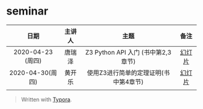 # seminar
|       日期        | 主讲人 | 主题 | 备注 |
| :---------------: | :----: | :--: | :--: |
| 2020-04-23 (周四) | 唐瑞泽 | Z3 Python API 入门 (书中第2,3章节)     | [幻灯片](https://nbviewer.jupyter.org/format/slides/github/hengxin/sat-smt-satisfying/blob/master/seminar/2020-04-23-tang/slides.ipynb#/) |
| 2020-04-30(周四) | 黄开乐 | 使用Z3进行简单的定理证明(书中第4章节) | [幻灯片](https://nbviewer.jupyter.org/format/slides/github/hengxin/sat-smt-satisfying/blob/master/seminar/2020-04-30-huang/Proof_in_z3.ipynb#/) |
|                   |        |      |      |





> Written with [Typora](https://typora.io/).
